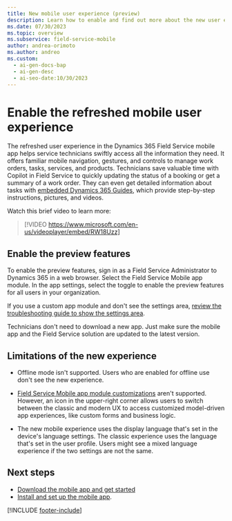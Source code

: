 ```yaml
---
title: New mobile user experience (preview)
description: Learn how to enable and find out more about the new user experience features in the Dynamics 365 Field Service mobile app.
ms.date: 07/30/2023
ms.topic: overview
ms.subservice: field-service-mobile
author: andrea-orimoto
ms.author: andreo
ms.custom:
  - ai-gen-docs-bap
  - ai-gen-desc
  - ai-seo-date:10/30/2023
---
```


# Enable the refreshed mobile user experience

The refreshed user experience in the Dynamics 365 Field Service mobile app helps service technicians swiftly access all the information they need. It offers familiar mobile navigation, gestures, and controls to manage work orders, tasks, services, and products. Technicians save valuable time with Copilot in Field Service to quickly updating the status of a booking or get a summary of a work order. They can even get detailed information about tasks with [embedded Dynamics 365 Guides](/dynamics365/mixed-reality/guides/admin-connect-field-service-mobile), which provide step-by-step instructions, pictures, and videos.

Watch this brief video to learn more:

> [!VIDEO https://www.microsoft.com/en-us/videoplayer/embed/RW18Uzz]

## Enable the preview features

<!--TODO: This section needs more detail on the toggles, what they do, and how they are connected.-->

To enable the preview features, sign in as a Field Service Administrator to Dynamics 365 in a web browser. Select the Field Service Mobile app module. In the app settings, select the toggle to enable the preview features for all users in your organization.

If you use a custom app module and don't see the settings area, [review the troubleshooting guide to show the settings area](/dynamics365/field-service/troubleshooting-mobile-newux#settings-area-is-missing-in-the-field-service-mobile-app-module-navigation).

Technicians don't need to download a new app. Just make sure the mobile app and the Field Service solution are updated to the latest version.

## Limitations of the new experience

- Offline mode isn't supported. Users who are enabled for offline use don't see the new experience.

- [Field Service Mobile app module customizations](../field-service-customizations.md) aren't supported. However, an icon in the upper-right corner allows users to switch between the classic and modern UX to access customized model-driven app experiences, like custom forms and business logic.

- The new mobile experience uses the display language that's set in the device's language settings. The classic experience uses the language that's set in the user profile. Users might see a mixed language experience if the two settings are not the same.

## Next steps

- [Download the mobile app and get started](download-mobile-app.md)
- [Install and set up the mobile app](set-up-field-service-mobile.md).

[!INCLUDE [footer-include](../../includes/footer-banner.md)]

